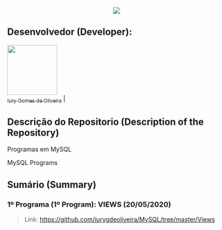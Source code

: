 <p align="center">
  <img src="https://github.com/iurygdeoliveira/MySQL/blob/master/Capa.png">
</p>

## Desenvolvedor (Developer):

[<img src="https://avatars3.githubusercontent.com/u/30157522?s=460&u=30d3397df3e4655b6fa8047ac27052569cf7db78&v=4" width=115><br><sub>Iury Gomes de Oliveira</sub>](https://github.com/iurygdeoliveira) |

## Descrição do Repositorio (Description of the Repository)

<p align="justify"> Programas em MySQL </p>
<p align="justify"> MySQL Programs </p>

## Sumário (Summary)

### 1º Programa (1º Program): VIEWS (20/05/2020)

> Link: https://github.com/iurygdeoliveira/MySQL/tree/master/Views
